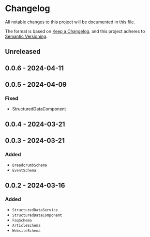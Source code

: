 # Changelog

All notable changes to this project will be documented in this file.

The format is based on [Keep a Changelog](https://keepachangelog.com/en/1.0.0/),
and this project adheres to [Semantic Versioning](https://semver.org/spec/v2.0.0.html).

## Unreleased

## 0.0.6 - 2024-04-11

## 0.0.5 - 2024-04-09
### Fixed
- StructuredDataComponent

## 0.0.4 - 2024-03-21

## 0.0.3 - 2024-03-21
### Added
- `BreadcrumbSchema`
- `EventSchema`

## 0.0.2 - 2024-03-16
### Added
- `StructuredDataService`
- `StructuredDataComponent`
- `FaqSchema`
- `ArticleSchema`
- `WebsiteSchema`
